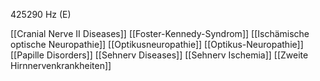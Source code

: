 425290 Hz (E)

[[Cranial Nerve II Diseases]]
[[Foster-Kennedy-Syndrom]]
[[Ischämische optische Neuropathie]]
[[Optikusneuropathie]]
[[Optikus-Neuropathie]]
[[Papille Disorders]]
[[Sehnerv Diseases]]
[[Sehnerv Ischemia]]
[[Zweite Hirnnervenkrankheiten]]